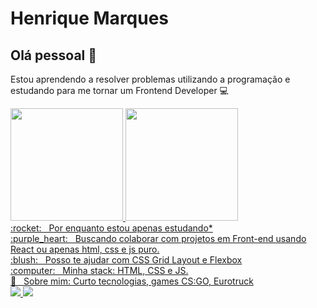 

# Henrique Marques

## Olá pessoal 👋
Estou aprendendo a resolver problemas utilizando a programação e estudando para me tornar um Frontend Developer :computer:

<div>
  <a href="https://github.com/lhenriquedev">
  <img height="180em" src="https://github-readme-stats.vercel.app/api?username=lhenriquedev&show_icons=true&theme=dracula&include_all_commits=true&count_private=true"/>
  <img height="180em" src="https://github-readme-stats.vercel.app/api/top-langs/?username=lhenriquedev&layout=compact&langs_count=7&theme=dracula"/>
</div>

<div>
 :rocket:  &nbsp; Por enquanto estou apenas estudando*
 <br/> :purple_heart: &nbsp; Buscando colaborar com projetos em Front-end usando React ou apenas html, css e js puro.
 <br/> :blush: &nbsp; Posso te ajudar com CSS Grid Layout e Flexbox
 <br/> :computer: &nbsp; Minha stack: HTML, CSS e JS.
 <br/> 💬  &nbsp; Sobre mim: Curto tecnologias, games CS:GO, Eurotruck
 <br/>
</div>

<a href="https://linkedin.com/in/henriqueferris">
 <img src="https://img.shields.io/badge/LinkedIn-0077B5?style=for-the-badge&logo=linkedin&logoColor=white" />
</a>

<a href="https://twitter.com/lhenrique_dev?s=08">
 <img src="https://img.shields.io/badge/Twitter-1DA1F2?style=for-the-badge&logo=twitter&logoColor=white" />
</a>

